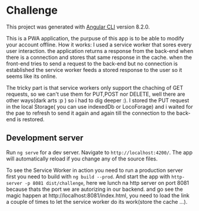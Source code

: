 # Challenge

This project was generated with [Angular CLI](https://github.com/angular/angular-cli) version 8.2.0.

This is a PWA application, the purpuse of this app is to be able to modify your account offline. 
How it works: I used a service worker that sores every user interaction. the application returns a response from the back-end when there is a connection and stores that same response in the cache. when the front-end tries to send a request to the back-end but no connection is established the service worker feeds a stored response to the user so it seems like its online. 

The tricky part is that service workers only support the chaching of GET requests, so we can't use them for PUT,POST nor DELETE, well there are other ways(dark arts :p ) so i had to dig deeper :). I stored the PUT request in the local Storage( you can use indexedDb or LocoForage) and i waited for the pae to refresh to send it again and again till the connection to the back-end is restored.

## Development server

Run `ng serve` for a dev server. Navigate to `http://localhost:4200/`. The app will automatically reload if you change any of the source files.


To see the Service Worker in action you need to run a production server first you need to build with `ng build --prod`. 
And start the app with `http-server -p 8081 dist/challenge`, here we lunch na http server on port 8081 because thats the port we are autorizing in our backend. and go see the magic happen at http://localhost:8081/index.html,  you need to load the link a couple of times to let the service worker do its work(store the cache ...).
